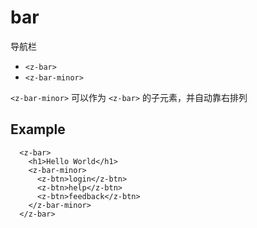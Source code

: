 # bar

导航栏

* `<z-bar>`
* `<z-bar-minor>`

`<z-bar-minor>` 可以作为 `<z-bar>` 的子元素，并自动靠右排列

## Example

```
  <z-bar>
    <h1>Hello World</h1>
    <z-bar-minor>
      <z-btn>login</z-btn>
      <z-btn>help</z-btn>
      <z-btn>feedback</z-btn>
    </z-bar-minor>
  </z-bar>
```
